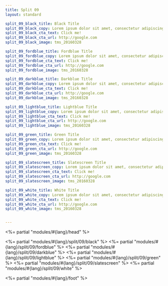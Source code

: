 ```yaml
---
title: Split 09
layout: standard

split_09_black_title: Black Title
split_09_black_copy: Lorem ipsum dolor sit amet, consectetur adipiscing elit, sed do eiusmod tempor incididunt ut labore et dolore magna aliqua. Ut enim ad minim veniam, quis nostrud exercitation ullamco laboris nisi ut aliquip ex ea commodo consequat.
split_09_black_cta_text: Click me!
split_09_black_cta_url: http://google.com
split_09_black_image: tms_20160328

split_09_fordblue_title: Fordblue Title
split_09_fordblue_copy: Lorem ipsum dolor sit amet, consectetur adipiscing elit, sed do eiusmod tempor incididunt ut labore et dolore magna aliqua. Ut enim ad minim veniam, quis nostrud exercitation ullamco laboris nisi ut aliquip ex ea commodo consequat.
split_09_fordblue_cta_text: Click me!
split_09_fordblue_cta_url: http://google.com
split_09_fordblue_image: tms_20160328

split_09_darkblue_title: Darkblue Title
split_09_darkblue_copy: Lorem ipsum dolor sit amet, consectetur adipiscing elit, sed do eiusmod tempor incididunt ut labore et dolore magna aliqua. Ut enim ad minim veniam, quis nostrud exercitation ullamco laboris nisi ut aliquip ex ea commodo consequat.
split_09_darkblue_cta_text: Click me!
split_09_darkblue_cta_url: http://google.com
split_09_darkblue_image: tms_20160328

split_09_lightblue_title: Lightblue Title
split_09_lightblue_copy: Lorem ipsum dolor sit amet, consectetur adipiscing elit, sed do eiusmod tempor incididunt ut labore et dolore magna aliqua. Ut enim ad minim veniam, quis nostrud exercitation ullamco laboris nisi ut aliquip ex ea commodo consequat.
split_09_lightblue_cta_text: Click me!
split_09_lightblue_cta_url: http://google.com
split_09_lightblue_image: tms_20160328

split_09_green_title: Green Title
split_09_green_copy: Lorem ipsum dolor sit amet, consectetur adipiscing elit, sed do eiusmod tempor incididunt ut labore et dolore magna aliqua. Ut enim ad minim veniam, quis nostrud exercitation ullamco laboris nisi ut aliquip ex ea commodo consequat.
split_09_green_cta_text: Click me!
split_09_green_cta_url: http://google.com
split_09_green_image: tms_20160328

split_09_slatescreen_title: Slatescreen Title
split_09_slatescreen_copy: Lorem ipsum dolor sit amet, consectetur adipiscing elit, sed do eiusmod tempor incididunt ut labore et dolore magna aliqua. Ut enim ad minim veniam, quis nostrud exercitation ullamco laboris nisi ut aliquip ex ea commodo consequat.
split_09_slatescreen_cta_text: Click me!
split_09_slatescreen_cta_url: http://google.com
split_09_slatescreen_image: tms_20160328

split_09_white_title: White Title
split_09_white_copy: Lorem ipsum dolor sit amet, consectetur adipiscing elit, sed do eiusmod tempor incididunt ut labore et dolore magna aliqua. Ut enim ad minim veniam, quis nostrud exercitation ullamco laboris nisi ut aliquip ex ea commodo consequat.
split_09_white_cta_text: Click me!
split_09_white_cta_url: http://google.com
split_09_white_image: tms_20160328


---
```


<%= partial "modules/#{lang}/head" %>

<%= partial "modules/#{lang}/split/09/black" %>
<%= partial "modules/#{lang}/split/09/fordblue" %>
<%= partial "modules/#{lang}/split/09/darkblue" %>
<%= partial "modules/#{lang}/split/09/lightblue" %>
<%= partial "modules/#{lang}/split/09/green" %>
<%= partial "modules/#{lang}/split/09/slatescreen" %>
<%= partial "modules/#{lang}/split/09/white" %>

<%= partial "modules/#{lang}/foot" %>